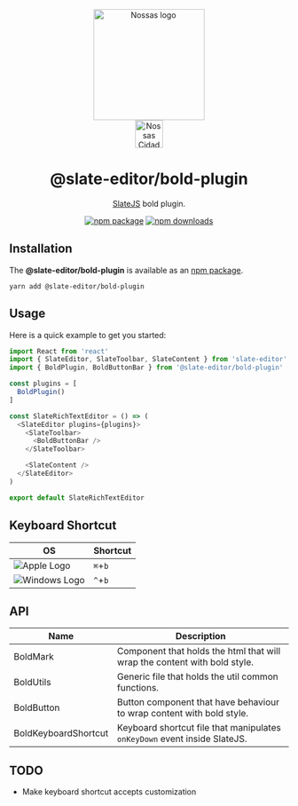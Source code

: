 <div align="center">
  <a href="https://www.en.nossas.org" rel="noopener" target="_blank">
    <img
      width="200"
      src="https://s3.amazonaws.com/hub-central/uploads/logo-nossas-20170517185909.svg"
      alt="Nossas logo"
      title="Nossas"
    />
  </a>
</div>
<div align="center">
  <img
    src="https://www.psdmockups.com/wp-content/uploads/2016/07/slatejs-520x292.jpg"
    alt="Nossas Cidades logo"
    title="Nossas Cidades"
    height="50"
  />
</div>

<h1 align="center">@slate-editor/bold-plugin</h1>

<div align="center">

[SlateJS](https://github.com/ianstormtaylor/slate) bold plugin.

[![npm package](https://img.shields.io/npm/v/@slate-editor/bold-plugin.svg?maxAge=60)](https://www.npmjs.com/package/@slate-editor/bold-plugin)
[![npm downloads](https://img.shields.io/npm/dt/@slate-editor/bold-plugin.svg?maxAge=60)](https://www.npmjs.com/package/@slate-editor/bold-plugin)

</div>

## Installation
The **@slate-editor/bold-plugin** is available as an [npm package](https://www.npmjs.com/package/@slate-editor/bold-plugin).

```
yarn add @slate-editor/bold-plugin
```

## Usage
Here is a quick example to get you started:

```js
import React from 'react'
import { SlateEditor, SlateToolbar, SlateContent } from 'slate-editor'
import { BoldPlugin, BoldButtonBar } from '@slate-editor/bold-plugin'

const plugins = [
  BoldPlugin()
]

const SlateRichTextEditor = () => (
  <SlateEditor plugins={plugins}>
    <SlateToolbar>
      <BoldButtonBar />
    </SlateToolbar>

    <SlateContent />
  </SlateEditor>
)

export default SlateRichTextEditor
```

## Keyboard Shortcut

| OS                       | Shortcut |
|--------------------------|----------|
| ![Apple Logo][apple]     | `⌘`+`b`  |
| ![Windows Logo][windows] | `^`+`b`  |

## API

| Name                 | Description                                                               |
|----------------------|---------------------------------------------------------------------------|
| BoldMark             | Component that holds the html that will wrap the content with bold style. |
| BoldUtils            | Generic file that holds the util common functions.                        |
| BoldButton           | Button component that have behaviour to wrap content with bold style.     |
| BoldKeyboardShortcut | Keyboard shortcut file that manipulates `onKeyDown` event inside SlateJS. |

## TODO

- Make keyboard shortcut accepts customization

[apple]: https://cdn2.iconfinder.com/data/icons/designer-skills/128/apple-ios-system-platform-os-mac-linux-48.png
[windows]: https://cdn2.iconfinder.com/data/icons/designer-skills/128/windows-48.png
